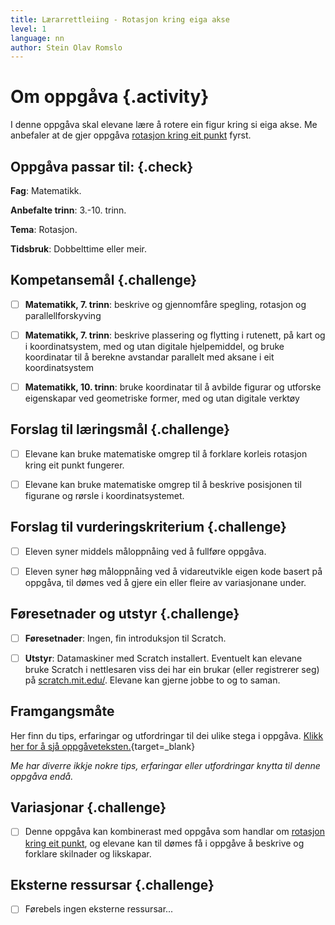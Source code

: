 ```yaml
---
title: Lærarrettleiing - Rotasjon kring eiga akse
level: 1
language: nn
author: Stein Olav Romslo
---
```



# Om oppgåva {.activity}

I denne oppgåva skal elevane lære å rotere ein figur kring si eiga akse. Me
anbefaler at de gjer oppgåva [rotasjon kring eit
punkt](../rotasjon_rundt_punkt/rotasjon_rundt_punkt_nn.html) fyrst.

## Oppgåva passar til: {.check}

__Fag__: Matematikk.

__Anbefalte trinn__: 3.-10. trinn.

__Tema__: Rotasjon.

__Tidsbruk__: Dobbelttime eller meir.

## Kompetansemål {.challenge}

- [ ] __Matematikk, 7. trinn__: beskrive og gjennomfåre spegling, rotasjon og
  parallellforskyving

- [ ] __Matematikk, 7. trinn__: beskrive plassering og flytting i rutenett, på
  kart og i koordinatsystem, med og utan digitale hjelpemiddel, og bruke
  koordinatar til å berekne avstandar parallelt med aksane i eit koordinatsystem

- [ ] __Matematikk, 10. trinn__: bruke koordinatar til å avbilde figurar og
  utforske eigenskapar ved geometriske former, med og utan digitale verktøy

## Forslag til læringsmål {.challenge}

- [ ] Elevane kan bruke matematiske omgrep til å forklare korleis rotasjon kring
  eit punkt fungerer.

- [ ] Elevane kan bruke matematiske omgrep til å beskrive posisjonen til
  figurane og rørsle i koordinatsystemet.

## Forslag til vurderingskriterium {.challenge}

- [ ] Eleven syner middels måloppnåing ved å fullføre oppgåva.

- [ ] Eleven syner høg måloppnåing ved å vidareutvikle eigen kode basert på
  oppgåva, til dømes ved å gjere ein eller fleire av variasjonane under.

## Føresetnader og utstyr {.challenge}

- [ ] __Føresetnader__: Ingen, fin introduksjon til Scratch.

- [ ] __Utstyr__: Datamaskiner med Scratch installert. Eventuelt kan elevane
  bruke Scratch i nettlesaren viss dei har ein brukar (eller registrerer seg) på
  [scratch.mit.edu/](https://scratch.mit.edu/). Elevane kan gjerne jobbe to og
  to saman.

## Framgangsmåte

Her finn du tips, erfaringar og utfordringar til dei ulike stega i oppgåva.
[Klikk her for å sjå
oppgåveteksten.](../rotasjon/rotasjon_nn.html){target=_blank}

_Me har diverre ikkje nokre tips, erfaringar eller utfordringar knytta til denne
oppgåva endå._

## Variasjonar {.challenge}

- [ ] Denne oppgåva kan kombinerast med oppgåva som handlar om [rotasjon kring
  eit punkt](../rotasjon_rundt_punkt/rotasjon_rundt_punkt_nn.html), og elevane
  kan til dømes få i oppgåve å beskrive og forklare skilnader og likskapar.

## Eksterne ressursar {.challenge}

- [ ] Førebels ingen eksterne ressursar...
